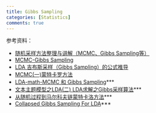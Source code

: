 ```yaml
---
title: Gibbs Sampling
categories: [Statistics]
comments: true
---
```


参考资料：
+ [随机采样方法整理与讲解（MCMC、Gibbs Sampling等）](https://zhuanlan.zhihu.com/p/109978580)
+ [MCMC-Gibbs Sampling](https://zhuanlan.zhihu.com/p/21275614#:~:text=Gibbs,Sampling%E6%98%AF%E7%BB%9F%E8%AE%A1%E6%8E%A8%E6%96%AD%EF%BC%8C%E7%89%B9%E5%88%AB%E6%98%AF%E8%B4%9D%E5%8F%B6%E6%96%AF%E6%8E%A8%E6%96%AD%E7%9A%84%E4%B8%80%E4%B8%AA%E5%B7%A5%E5%85%B7%E3%80%82)
+ [LDA 吉布斯采样（Gibbs Sampling）的公式推导](https://blog.csdn.net/L__ear/article/details/97042751)
+ [MCMC(一)蒙特卡罗方法](https://www.cnblogs.com/pinard/p/6625739.html)
+ [LDA-math-MCMC 和 Gibbs Sampling](https://cosx.org/2013/01/lda-math-mcmc-and-gibbs-sampling)***
+ [文本主题模型之LDA(二) LDA求解之Gibbs采样算法](https://www.cnblogs.com/pinard/p/6867828.html)***
+ [从随机过程到马尔科夫链蒙特卡洛方法](https://www.cnblogs.com/daniel-D/p/3388724.html)***
+ [Collapsed Gibbs Sampling For LDA](https://blog.csdn.net/weixin_45758540/article/details/109891697)***
